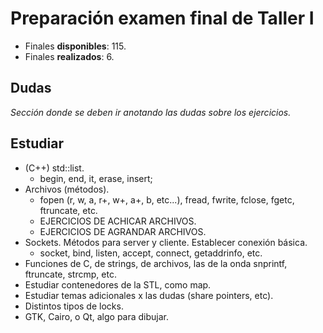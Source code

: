 # Preparación examen final de Taller I

- Finales **disponibles**: 115.
- Finales **realizados**: 6.

## Dudas
*Sección donde se deben ir anotando las dudas sobre los ejercicios.*

## Estudiar

* (C++) std::list.
    * begin, end, it, erase, insert;
* Archivos (métodos).
    * fopen (r, w, a, r+, w+, a+, b, etc...), fread, fwrite, fclose, fgetc, ftruncate, etc.
    * EJERCICIOS DE ACHICAR ARCHIVOS.
    * EJERCICIOS DE AGRANDAR ARCHIVOS.
* Sockets. Métodos para server y cliente. Establecer conexión básica.
    * socket, bind, listen, accept, connect, getaddrinfo, etc.
* Funciones de C, de strings, de archivos, las de la onda snprintf, ftruncate, strcmp, etc.
* Estudiar contenedores de la STL, como map.
* Estudiar temas adicionales x las dudas (share pointers, etc).
* Distintos tipos de locks.
* GTK, Cairo, o Qt, algo para dibujar.